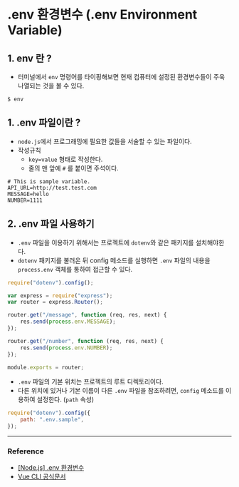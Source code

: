 # .env 환경변수 (.env Environment Variable)

## 1. env 란 ?

- 터미널에서 `env` 명령어를 타이핑해보면 현재 컴퓨터에 설정된 환경변수들이 주욱 나열되는 것을 볼 수 있다.

```console
$ env
```

## 1. .env 파일이란 ?

- `node.js`에서 프로그래밍에 필요한 값들을 서술할 수 있는 파일이다.
- 작성규칙
  - `key=value` 형태로 작성한다.
  - 줄의 맨 앞에 `#` 를 붙이면 주석이다.

```
# This is sample variable.
API_URL=http://test.test.com
MESSAGE=hello
NUMBER=1111
```

## 2. .env 파일 사용하기

- `.env` 파일을 이용하기 위해서는 프로젝트에 `dotenv`와 같은 패키지를 설치해야한다.
- `dotenv` 패키지를 불러온 뒤 config 메소드를 실행하면 `.env` 파일의 내용을 `process.env` 객체를 통하여 접근할 수 있다.

```javascript
require("dotenv").config();
```

```javascript
var express = require("express");
var router = express.Router();

router.get("/message", function (req, res, next) {
	res.send(process.env.MESSAGE);
});

router.get("/number", function (req, res, next) {
	res.send(process.env.NUMBER);
});

module.exports = router;
```

- `.env` 파일의 기본 위치는 프로젝트의 루트 디렉토리이다.
- 다른 위치에 있거나 기본 이름이 다른 `.env` 파일을 참조하려면, `config` 메소드를 이용하여 설정한다. (`path` 속성)

```javascript
require("dotenv").config({
	path: ".env.sample",
});
```

---

### Reference

- [[Node.js] .env 환경변수](https://spiralmoon.tistory.com/entry/Nodejs-env-%ED%99%98%EA%B2%BD%EB%B3%80%EC%88%98)
- [Vue CLI 공식문서](https://cli.vuejs.org/guide/cli-service.html#vue-cli-service-build)

$$
$$

$$
$$
